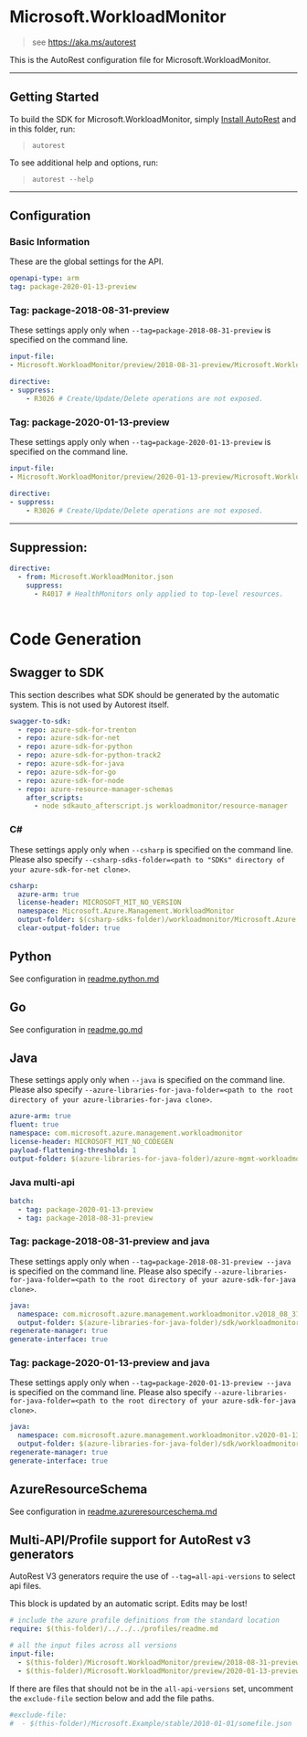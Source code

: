 # Microsoft.WorkloadMonitor

> see https://aka.ms/autorest

This is the AutoRest configuration file for Microsoft.WorkloadMonitor.

---
## Getting Started
To build the SDK for Microsoft.WorkloadMonitor, simply [Install AutoRest](https://aka.ms/autorest/install) and in this folder, run:

> `autorest`

To see additional help and options, run:

> `autorest --help`
---

## Configuration



### Basic Information
These are the global settings for the API.

``` yaml
openapi-type: arm
tag: package-2020-01-13-preview
```


### Tag: package-2018-08-31-preview

These settings apply only when `--tag=package-2018-08-31-preview` is specified on the command line.

``` yaml $(tag) == 'package-2018-08-31-preview'
input-file:
- Microsoft.WorkloadMonitor/preview/2018-08-31-preview/Microsoft.WorkloadMonitor.json
```

``` yaml
directive:
- suppress:
    - R3026 # Create/Update/Delete operations are not exposed.
```

### Tag: package-2020-01-13-preview

These settings apply only when `--tag=package-2020-01-13-preview` is specified on the command line.

``` yaml $(tag) == 'package-2020-01-13-preview'
input-file:
- Microsoft.WorkloadMonitor/preview/2020-01-13-preview/Microsoft.WorkloadMonitor.json
```

``` yaml
directive:
- suppress:
    - R3026 # Create/Update/Delete operations are not exposed.
```

---

## Suppression:
``` yaml
directive:
  - from: Microsoft.WorkloadMonitor.json
    suppress:
      - R4017 # HealthMonitors only applied to top-level resources.
    
```

# Code Generation


## Swagger to SDK

This section describes what SDK should be generated by the automatic system.
This is not used by Autorest itself.

``` yaml $(swagger-to-sdk)
swagger-to-sdk:
  - repo: azure-sdk-for-trenton
  - repo: azure-sdk-for-net
  - repo: azure-sdk-for-python
  - repo: azure-sdk-for-python-track2
  - repo: azure-sdk-for-java
  - repo: azure-sdk-for-go
  - repo: azure-sdk-for-node
  - repo: azure-resource-manager-schemas
    after_scripts:
      - node sdkauto_afterscript.js workloadmonitor/resource-manager
```


### C#

These settings apply only when `--csharp` is specified on the command line.
Please also specify `--csharp-sdks-folder=<path to "SDKs" directory of your azure-sdk-for-net clone>`.

``` yaml $(csharp)
csharp:
  azure-arm: true
  license-header: MICROSOFT_MIT_NO_VERSION
  namespace: Microsoft.Azure.Management.WorkloadMonitor
  output-folder: $(csharp-sdks-folder)/workloadmonitor/Microsoft.Azure.Management.WorkloadMonitor/src/Generated
  clear-output-folder: true
```

## Python

See configuration in [readme.python.md](./readme.python.md)

## Go

See configuration in [readme.go.md](./readme.go.md)

## Java

These settings apply only when `--java` is specified on the command line.
Please also specify `--azure-libraries-for-java-folder=<path to the root directory of your azure-libraries-for-java clone>`.

``` yaml $(java)
azure-arm: true
fluent: true
namespace: com.microsoft.azure.management.workloadmonitor
license-header: MICROSOFT_MIT_NO_CODEGEN
payload-flattening-threshold: 1
output-folder: $(azure-libraries-for-java-folder)/azure-mgmt-workloadmonitor
```

### Java multi-api

``` yaml $(java) && $(multiapi)
batch:
  - tag: package-2020-01-13-preview
  - tag: package-2018-08-31-preview
```

### Tag: package-2018-08-31-preview and java

These settings apply only when `--tag=package-2018-08-31-preview --java` is specified on the command line.
Please also specify `--azure-libraries-for-java-folder=<path to the root directory of your azure-sdk-for-java clone>`.

``` yaml $(tag) == 'package-2018-08-31-preview' && $(java) && $(multiapi)
java:
  namespace: com.microsoft.azure.management.workloadmonitor.v2018_08_31_preview
  output-folder: $(azure-libraries-for-java-folder)/sdk/workloadmonitor/mgmt-v2018_08_31_preview
regenerate-manager: true
generate-interface: true
```

### Tag: package-2020-01-13-preview and java

These settings apply only when `--tag=package-2020-01-13-preview --java` is specified on the command line.
Please also specify `--azure-libraries-for-java-folder=<path to the root directory of your azure-sdk-for-java clone>`.

``` yaml $(tag) == 'package-2020-01-13-preview' && $(java) && $(multiapi)
java:
  namespace: com.microsoft.azure.management.workloadmonitor.v2020-01-13-preview
  output-folder: $(azure-libraries-for-java-folder)/sdk/workloadmonitor/mgmt-v2020-01-13-preview
regenerate-manager: true
generate-interface: true
```

## AzureResourceSchema

See configuration in [readme.azureresourceschema.md](./readme.azureresourceschema.md)

## Multi-API/Profile support for AutoRest v3 generators 

AutoRest V3 generators require the use of `--tag=all-api-versions` to select api files.

This block is updated by an automatic script. Edits may be lost!

``` yaml $(tag) == 'all-api-versions' /* autogenerated */
# include the azure profile definitions from the standard location
require: $(this-folder)/../../../profiles/readme.md

# all the input files across all versions
input-file:
  - $(this-folder)/Microsoft.WorkloadMonitor/preview/2018-08-31-preview/Microsoft.WorkloadMonitor.json
  - $(this-folder)/Microsoft.WorkloadMonitor/preview/2020-01-13-preview/Microsoft.WorkloadMonitor.json

```

If there are files that should not be in the `all-api-versions` set, 
uncomment the  `exclude-file` section below and add the file paths.

``` yaml $(tag) == 'all-api-versions'
#exclude-file: 
#  - $(this-folder)/Microsoft.Example/stable/2010-01-01/somefile.json
```
